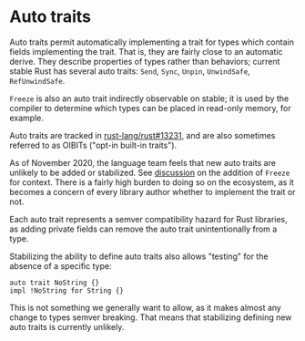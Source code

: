 # Auto traits

Auto traits permit automatically implementing a trait for types which contain
fields implementing the trait. That is, they are fairly close to an automatic
derive. They describe properties of types rather than behaviors; current stable
Rust has several auto traits: `Send`, `Sync`, `Unpin`, `UnwindSafe`,
`RefUnwindSafe`.

`Freeze` is also an auto trait indirectly observable on stable; it is used by
the compiler to determine which types can be placed in read-only memory, for
example.

Auto traits are tracked in [rust-lang/rust#13231], and are also sometimes
referred to as OIBITs ("opt-in built-in traits").

As of November 2020, the language team feels that new auto traits are unlikely
to be added or stabilized. See [discussion][freeze discussion] on the addition of `Freeze` for
context. There is a fairly high burden to doing so on the ecosystem, as it
becomes a concern of every library author whether to implement the trait or not.

Each auto trait represents a semver compatibility hazard for Rust libraries, as
adding private fields can remove the auto trait unintentionally from a type.

Stabilizing the ability to define auto traits also allows "testing" for the
absence of a specific type:

```ignore
auto trait NoString {}
impl !NoString for String {}
```

This is not something we generally want to allow, as it makes almost any change
to types semver breaking. That means that stabilizing defining new auto traits is
currently unlikely.

[rust-lang/rust#13231]: https://github.com/rust-lang/rust/issues/13231
[freeze discussion]: https://zulip-archive.rust-lang.org/213817tlang/73585Freezestabilizationandautotraitbackcompat.html
